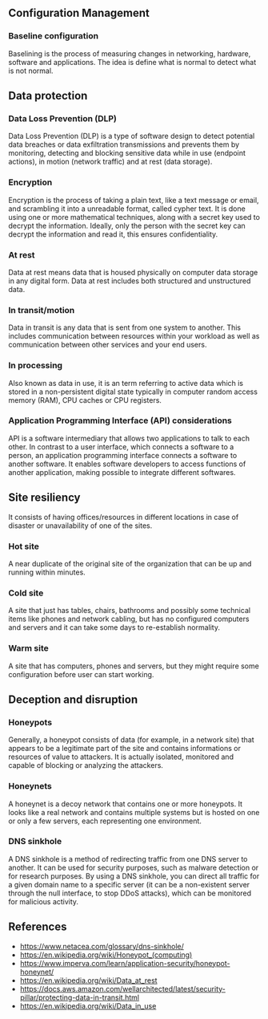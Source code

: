 ## Configuration Management
### Baseline configuration
Baselining is the process of measuring changes in networking, hardware, software and applications. The idea is define what is normal to detect what is not normal.

## Data protection

### Data Loss Prevention (DLP)
Data Loss Prevention (DLP) is a type of software design to detect potential data breaches or data exfiltration transmissions and prevents them by monitoring, detecting and blocking sensitive data while in use (endpoint actions), in motion (network traffic) and at rest (data storage).

### Encryption
Encryption is the process of taking a plain text, like a text message or email, and scrambling it into a unreadable format, called cypher text. It is done using one or more mathematical techniques, along with a secret key used to decrypt the information. Ideally, only the person with the secret key can decrypt the information and read it, this ensures confidentiality.
### At rest
Data at rest means data that is housed physically on computer data storage in any digital form. Data at rest includes both structured and unstructured data.
### In transit/motion
Data in transit is any data that is sent from one system to another. This includes communication between resources within your workload as well as communication between other services and your end users.
### In processing
Also known as data in use, it is an term referring to active data which is stored in a non-persistent digital state typically in computer random access memory (RAM), CPU caches or CPU registers. 

### Application Programming Interface (API) considerations
API is a software intermediary that allows two applications to talk to each other. In contrast to a user interface, which connects a software to a person, an application programming interface connects a software to another software. It enables software developers to access functions of another application, making possible to integrate different softwares.


## Site resiliency
It consists of having offices/resources in different locations in case of disaster or unavailability of one of the sites.
### Hot site
A near duplicate of the original site of the organization that can be up and running within minutes.
### Cold site
A site that just has tables, chairs, bathrooms and possibly some technical items like phones and network cabling, but has no configured computers and servers and it can take some days to re-establish normality.
### Warm site
A site that has computers, phones and servers, but they might require some configuration before user can start working.

## Deception and disruption
### Honeypots
Generally, a honeypot consists of data (for example, in a network site) that appears to be a legitimate part of the site and contains informations or resources of value to attackers. It is actually isolated, monitored and capable of blocking or analyzing the attackers.
### Honeynets
A honeynet is a decoy network that contains one or more honeypots. It looks like a real network and contains multiple systems but is hosted on one or only a few servers, each representing one environment.
### DNS sinkhole
A DNS sinkhole is a method of redirecting traffic from one DNS server to another. It can be used for security purposes, such as malware detection or for research purposes. By using a DNS sinkhole, you can direct all traffic for a given domain name to a specific server (it can be a non-existent server through the null interface, to stop DDoS attacks), which can be monitored for malicious activity.

## References
- https://www.netacea.com/glossary/dns-sinkhole/
- https://en.wikipedia.org/wiki/Honeypot_(computing)
- https://www.imperva.com/learn/application-security/honeypot-honeynet/
- https://en.wikipedia.org/wiki/Data_at_rest
- https://docs.aws.amazon.com/wellarchitected/latest/security-pillar/protecting-data-in-transit.html
- https://en.wikipedia.org/wiki/Data_in_use
